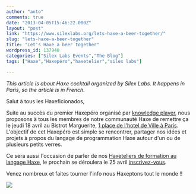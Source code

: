 ```yaml
---
author: "anto"
comments: true
date: "2013-04-05T15:46:22.000Z"
layout: "post"
link: "https://www.silexlabs.org/lets-haxe-a-beer-together/"
slug: "lets-haxe-a-beer-together"
title: "Let's Haxe a beer together"
wordpress_id: 137940
categories: ["Silex Labs Events","The Blog"]
tags: ["Haxe","Haxepéro","haxetelier","silex labs"]

---
```

_This article is about Haxe cocktail organized by Silex Labs. It happens in Paris, so the article is in French._

Salut à tous les Haxeficionados,

Suite au succès du premier Haxepéro organisé par [knowledge player](http://www.knowledge-players.com/), nous proposons à tous les membres de notre communauté Haxe de remettre ça le jeudi 18 avril au Bistrot Marguerite, [1 place de l'hotel de Ville à Paris](https://maps.google.fr/maps?hl=fr&ie=UTF-8&q=Bistrot+Marguerite&fb=1&gl=fr&hq=Bistrot+Marguerite&hnear=0x47e66e1f06e2b70f:0x40b82c3688c9460,Paris&cid=0,0,11044631663054999831&ei=KfFeUZHLJumY0QX-2YHgBQ&ved=0CK4BEPwSMAA). L'objectif de cet Haxepéro est simple se rencontrer, partager nos idées et projets à propos du langage de programmation Haxe autour d'un ou de plusieurs petits verres.

Ce sera aussi l'occasion de parler de nos [Haxeteliers de formation au langage Haxe](https://www.silexlabs.org/137734/the-blog/haxetelier-2-haxe-initiation-paris/), le prochain se déroulera le 25 avril [inscrivez-vous](http://haxetelier2.eventbrite.fr/).

Venez nombreux et faites tourner l'info nous Haxeptons tout le monde !!

[![](https://www.silexlabs.org/wp-content/uploads/2013/04/haxepéro-18-avril-20132.jpeg)](https://www.silexlabs.org/137940/the-blog/lets-haxe-a-beer-together/attachment/haxepero-18-avril-2013-3/)

